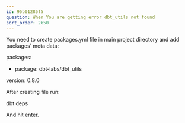 ```yaml
---
id: 95b01285f5
question: When You are getting error dbt_utils not found
sort_order: 2650
---
```


You need to create packages.yml file in main project directory and add packages’ meta data:

packages:

- package: dbt-labs/dbt_utils

version: 0.8.0

After creating file run:

dbt deps

And hit enter.

